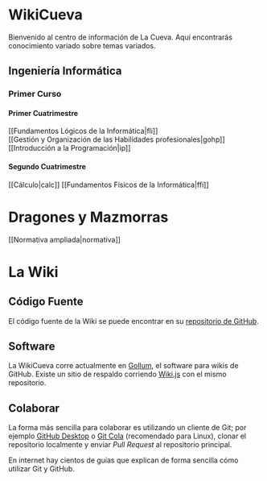 # WikiCueva

Bienvenido al centro de información de La Cueva. Aquí encontrarás conocimiento variado sobre temas variados.

## Ingeniería Informática

### Primer Curso

#### Primer Cuatrimestre

[[Fundamentos Lógicos de la Informática|fli]]  
[[Gestión y Organización de las Habilidades profesionales|gohp]]  
[[Introducción a la Programación|ip]]

#### Segundo Cuatrimestre

[[Cálculo|calc]]
[[Fundamentos Físicos de la Informática|ffi]]

# Dragones y Mazmorras

[[Normativa ampliada|normativa]]

# La Wiki

## Código Fuente

El código fuente de la Wiki se puede encontrar en su [repositorio de GitHub](https://github.com/PabloClon/wikicueva).

## Software

La WikiCueva corre actualmente en [Gollum](https://github.com/gollum/gollum), el software para wikis de GitHub. Existe un sitio de respaldo corriendo [Wiki.js](https://github.com/Requarks/wiki) con el mismo repositorio.

## Colaborar

La forma más sencilla para colaborar es utilizando un cliente de Git; por ejemplo [GitHub Desktop](https://desktop.github.com/) o [Git Cola](https://git-cola.github.io/) (recomendado para Linux), clonar el repositorio localmente y enviar *Pull Request* al repositorio principal.

En internet hay cientos de guías que explican de forma sencilla cómo utilizar Git y GitHub.
